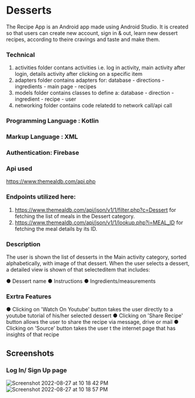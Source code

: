 # Desserts


The Recipe App is an Android app made using Android Studio. It is created so that users can create new account, sign in & out, learn new dessert recipes, according to theire cravings and taste and make them.

### Technical
1. activities folder contans activities i.e. log in activity, main activity after login, details activity after clicking on a specific item
2. adapters folder contains adapters for: database - directions - ingredients - main page - recipes
3. models folder contains classes to define a: database - direction - ingredient - recipe - user
4. networking folder contains code relatedd to network call/api call

### Programming Language : Kotlin

### Markup Language : XML

### Authentication: Firebase
  
### Api used

https://www.themealdb.com/api.php

### Endpoints utilized here:

1. https://www.themealdb.com/api/json/v1/1/filter.php?c=Dessert for fetching the list of meals in the Dessert category.
2. https://www.themealdb.com/api/json/v1/1/lookup.php?i=MEAL_ID for fetching the meal details by its ID.

### Description

The user is shown the list of desserts in the Main activity category, sorted alphabetically, with image of that dessert. When the user selects a dessert, a detailed view is shown of that selecteditem that includes:

● Dessert name
● Instructions
● Ingredients/measurements

### Exrtra Features

● Clicking on 'Watch On Youtube' button takes the user directly to a youtube tutorial of his/her selected dessert
● Clicking on 'Share Recipe' button allows the user to share the recipe via message, drive or mail
● Clicking on 'Source' button takes the user t the internet page that has insights of that recipe

## Screenshots

### Log In/ Sign Up page

![Screenshot 2022-08-27 at 10 18 42 PM](https://user-images.githubusercontent.com/31209824/187039184-67640cb9-13de-4b79-818d-143d0e612bf0.png)
![Screenshot 2022-08-27 at 10 18 57 PM](https://user-images.githubusercontent.com/31209824/187039191-9db7fbaf-0b53-4792-be90-1803e055fffe.png)

